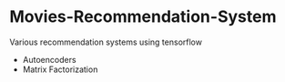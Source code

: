 # Movies-Recommendation-System

Various recommendation systems using tensorflow

- Autoencoders
- Matrix Factorization
